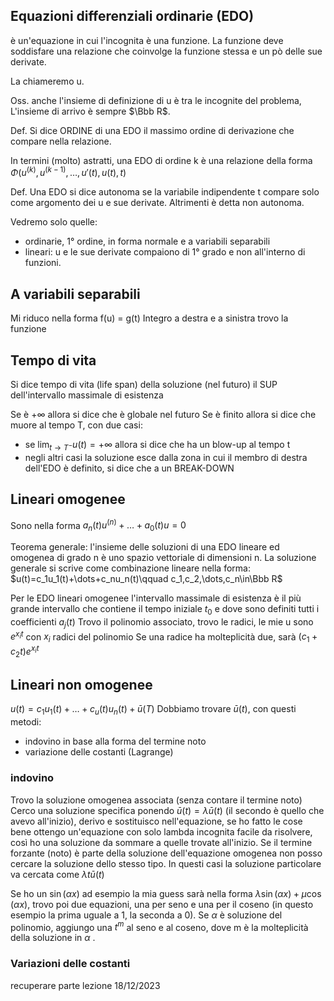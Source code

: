 
## Equazioni differenziali ordinarie (EDO)

è un'equazione in cui l'incognita è una funzione. La funzione deve soddisfare una relazione che coinvolge 
la funzione stessa e un pò delle sue derivate.

La chiameremo u.

Oss. anche l'insieme di definizione di u è tra le incognite del problema, L'insieme di arrivo è sempre $\Bbb R$.

Def. Si dice ORDINE di una EDO il massimo ordine di derivazione
che compare nella relazione.

In termini (molto) astratti, una EDO di ordine k è una relazione della forma
$\Phi (u^{(k)},u^{(k-1)},\dots,u'(t),u(t),t)$

Def. Una EDO si dice autonoma se la variabile indipendente t compare solo come argomento dei u e sue derivate.
Altrimenti è detta non autonoma.

Vedremo solo quelle:
- ordinarie, 1° ordine, in forma normale e a variabili separabili
- lineari: u e le sue derivate compaiono di 1° grado e non all'interno di funzioni.


## A variabili separabili

Mi riduco nella forma f(u) = g(t)
Integro a destra e a sinistra
trovo la funzione


## Tempo di vita
Si dice tempo di vita (life span) della soluzione (nel futuro) il SUP dell'intervallo massimale di esistenza

Se è $+\infty$ allora si dice che è globale nel futuro
Se è finito allora si dice che muore al tempo T, con due casi:
- se $\lim_{t\to T^-}u(t)=+\infty$ allora si dice che ha un blow-up al tempo t
- negli altri casi la soluzione esce dalla zona in cui il membro di destra dell'EDO è definito, si dice che a un
BREAK-DOWN

## Lineari omogenee
Sono nella forma $a_n(t)u^{(n)}+\dots+a_0(t)u = 0$

Teorema generale: l'insieme delle soluzioni di una EDO lineare ed omogenea di grado n è uno spazio vettoriale di dimensioni n.
La soluzione generale si scrive come combinazione lineare nella forma:
$u(t)=c_1u_1(t)+\dots+c_nu_n(t)\qquad c_1,c_2,\dots,c_n\in\Bbb R$

Per le EDO lineari omogenee l'intervallo massimale di esistenza è il più grande intervallo che contiene il tempo iniziale $t_0$ e dove sono definiti tutti i coefficienti $a_j(t)$
Trovo il polinomio associato, trovo le radici, le mie u sono $e^{x_it}$ con $x_i$ radici del polinomio
Se una radice ha molteplicità due, sarà $(c_1+c_2t)e^{x_it}$

## Lineari non omogenee
$u(t)=c_1u_1(t)+\dots+c_u(t)u_n(t)+\bar u(T)$
Dobbiamo trovare $\bar u(t)$, con questi metodi:
- indovino in base alla forma del termine noto
- variazione delle costanti (Lagrange)

### indovino
Trovo la soluzione omogenea associata (senza contare il termine noto)
Cerco una soluzione specifica ponendo $\bar u(t)=\lambda \bar u(t)$ (il secondo è quello che avevo all'inizio), derivo e sostituisco nell'equazione, se ho fatto le cose bene ottengo un'equazione con solo lambda incognita facile da risolvere, così ho una soluzione da sommare a quelle trovate all'inizio.
Se il termine forzante (noto) è parte della soluzione dell'equazione omogenea non posso cercare la soluzione dello stesso tipo. In questi casi la soluzione particolare va cercata come $\lambda t \bar u(t)$

Se ho un $\sin (\alpha x)$ ad esempio la mia guess sarà nella forma $\lambda\sin (\alpha x)+\mu\cos (\alpha x)$, trovo poi due equazioni, una per seno e una per il coseno (in questo esempio la prima uguale a 1, la seconda a 0). Se $\alpha$ è soluzione del polinomio, aggiungo una $t^m$ al seno e al coseno, dove m è la molteplicità della soluzione in $\alpha$ .

### Variazioni delle costanti
recuperare parte lezione 18/12/2023

